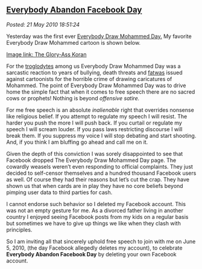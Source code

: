  
[Everybody Abandon Facebook Day](https://bakerjd99.wordpress.com/2010/05/21/everybody-abandon-facebook-day/)
-----------------------------------------------------------------------------------------------------------

*Posted: 21 May 2010 18:51:24*

Yesterday was the first ever [Everybody Draw Mohammed
Day.](https://www.foxnews.com/scitech/2010/05/19/facebook-fracas-breaks-everybody-draw-mohammad-day/#)
My favorite Everybody Draw Mohammed cartoon is shown below.

[Image link: The Glory-Ass Koran](https://conceptcontrol.smugmug.com/photos/874351252_o23th-S.jpg)

For the [troglodytes](https://en.wikipedia.org/wiki/Troglodyte) among us
Everybody Draw Mohammed Day was a sarcastic reaction to years of
bullying, death threats and
[fatwas](https://islam.about.com/od/law/g/fatwa.htm) issued against
cartoonists for the horrible crime of drawing caricatures of Mohammed.
The point of Everybody Draw Mohammed Day was to drive home the simple
fact that when it comes to free speech there are no sacred cows or
prophets! Nothing is beyond *offensive satire.*

For me free speech is an absolute *inalienable* right that overrides
nonsense like religious belief. If you attempt to regulate my speech I
will resist. The harder you push the more I will push back. If you
curtail or regulate my speech I will scream louder. If you pass laws
restricting discourse I will break them. If you suppress my voice I will
stop debating and start shooting. And, if you think I am bluffing go
ahead and call me on it.

Given the depth of this conviction I was sorely disappointed to see that
Facebook dropped The Everybody Draw Mohammed Day page. The cowardly
weasels weren’t even responding to official complaints. They just
decided to self-censor themselves and a hundred thousand Facebook users
as well. Of course they had their reasons but let’s cut the crap. They
have shown us that when cards are in play they have no core beliefs
beyond pimping user data to third parties for cash.

I cannot endorse such behavior so I deleted my Facebook account. This
was not an empty gesture for me. As a divorced father living in another
country I enjoyed seeing Facebook posts from my kids on a regular basis
but sometimes we have to give up things we like when they clash with
principles.

So I am inviting all that sincerely uphold free speech to join with me
on June 5, 2010, (the day Facebook allegedly deletes my account), to
celebrate **Everybody Abandon Facebook Day** by deleting your own
Facebook account.
